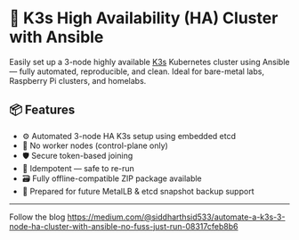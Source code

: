 # 🚀 K3s High Availability (HA) Cluster with Ansible

Easily set up a 3-node highly available [K3s](https://k3s.io/) Kubernetes cluster using Ansible — fully automated, reproducible, and clean. Ideal for bare-metal labs, Raspberry Pi clusters, and homelabs.

## 📦 Features

- ⚙️ Automated 3-node HA K3s setup using embedded etcd
- 🔐 No worker nodes (control-plane only)
- 🛡️ Secure token-based joining
- 🧪 Idempotent — safe to re-run
- 🗃️ Fully offline-compatible ZIP package available
- 🔧 Prepared for future MetalLB & etcd snapshot backup support

---
Follow the blog
https://medium.com/@siddharthsid533/automate-a-k3s-3-node-ha-cluster-with-ansible-no-fuss-just-run-08317cfeb8b6

